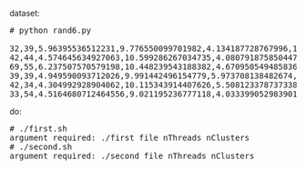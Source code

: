dataset:
<pre>
# python rand6.py

32,39,5.96395536512231,9.776550099701982,4.134187728767996,10.348981472250907,5.627443643984207,10.358415172182395
42,44,4.574645634927063,10.599286267034735,4.080791875850447,10.678022246117825,5.878670266486108,8.348053472232975
69,55,6.237507570579198,10.448239543188382,4.670950549485836,10.204487684332934,4.890209944382741,11.351854855253112
39,39,4.949590093712026,9.991442496154779,5.973708138482674,8.48818171087171,3.3600402412275,10.159131948235126
42,34,4.304992928904062,10.115343914407626,5.508123378737338,10.375499004011797,5.34965151631563,10.46698964646403
33,54,4.5164680712464556,9.021195236777118,4.033399052983901,8.389769079073899,5.4336271504123745,9.729967296205075
</pre>

do:
<pre>
# ./first.sh
argument required: ./first file nThreads nClusters
# ./second.sh
argument required: ./second file nThreads nClusters
</pre>